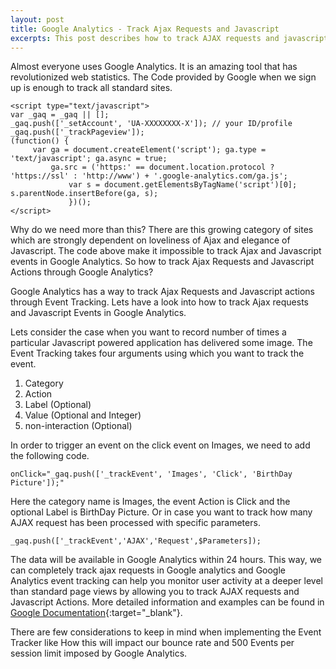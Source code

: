 ```yaml
---
layout: post
title: Google Analytics - Track Ajax Requests and Javascript
excerpts: This post describes how to track AJAX requests and javascript Actions and analyze the activities through Google Analytics.
---
```


Almost everyone uses Google Analytics. It is an amazing tool that has revolutionized web statistics.
The Code provided by Google when we sign up is enough to track all standard sites.

    <script type="text/javascript">
    var _gaq = _gaq || [];  
    _gaq.push(['_setAccount', 'UA-XXXXXXXX-X']); // your ID/profile  
    _gaq.push(['_trackPageview']);  
    (function() {  
         var ga = document.createElement('script'); ga.type = 'text/javascript'; ga.async = true;  
             ga.src = ('https:' == document.location.protocol ? 'https://ssl' : 'http://www') + '.google-analytics.com/ga.js';  
                 var s = document.getElementsByTagName('script')[0]; s.parentNode.insertBefore(ga, s);  
                 })();
    </script>

Why do we need more than this? There are this growing category of sites which are strongly dependent on loveliness of Ajax and elegance of Javascript. The code above make it impossible to track Ajax and Javascript events in Google Analytics. So how to track Ajax Requests and Javascript Actions through Google Analytics?

Google Analytics has a way to track Ajax Requests and Javascript actions through Event Tracking. Lets have a look into how to track Ajax requests and Javascript Events in Google Analytics.

Lets consider the case when you want to record number of times a particular Javascript powered application has delivered some image. The Event Tracking takes four arguments using which you want to track the event.

1. Category
2. Action
3. Label (Optional)
4. Value (Optional and Integer)
5. non-interaction (Optional)

In order to trigger an event on the click event on Images, we need to add the following code.

    onClick="_gaq.push(['_trackEvent', 'Images', 'Click', 'BirthDay Picture']);"

Here the category name is Images, the event Action is Click and the optional Label is BirthDay Picture.
Or in case you want to track how many AJAX request has been processed with specific parameters.

    _gaq.push(['_trackEvent','AJAX','Request',$Parameters]);

The data will be available in Google Analytics within 24 hours. This way, we can completely track ajax requests in Google analytics and Google Analytics event tracking can help you monitor user activity at a deeper level than standard page views by allowing you to track AJAX requests and Javascript Actions. More detailed information and examples can be found in [Google Documentation](http://code.google.com/apis/analytics/docs/tracking/eventTrackerGuide.html){:target="_blank"}.

There are few considerations to keep in mind when implementing the Event Tracker like How this will impact our bounce rate and 500 Events per session limit imposed by Google Analytics.



